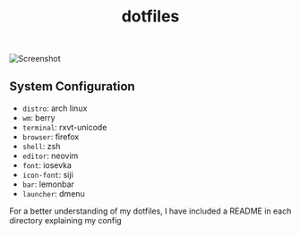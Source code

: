 <div align='center'>
    <h1>dotfiles</h1><br>
</div>

![Screenshot](https://i.imgur.com/95qhg87.png)

## System Configuration

* `distro`: arch linux
* `wm`: berry
* `terminal`: rxvt-unicode
* `browser`: firefox
* `shell`: zsh
* `editor`: neovim
* `font`: iosevka
* `icon-font`: siji
* `bar`: lemonbar
* `launcher`: dmenu

For a better understanding of my dotfiles, I have included a README in each directory explaining my config
